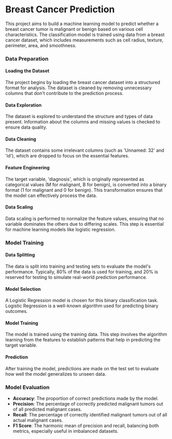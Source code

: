 # **Breast Cancer Prediction**

This project aims to build a machine learning model to predict whether a breast cancer tumor is malignant or benign based on various cell characteristics. The classification model is trained using data from a breast cancer dataset, which includes measurements such as cell radius, texture, perimeter, area, and smoothness.

### **Data Preparation**

#### **Loading the Dataset**
The project begins by loading the breast cancer dataset into a structured format for analysis. The dataset is cleaned by removing unnecessary columns that don't contribute to the prediction process.

#### **Data Exploration**
The dataset is explored to understand the structure and types of data present. Information about the columns and missing values is checked to ensure data quality.

#### **Data Cleaning**
The dataset contains some irrelevant columns (such as 'Unnamed: 32' and 'id'), which are dropped to focus on the essential features.

#### **Feature Engineering**
The target variable, 'diagnosis', which is originally represented as categorical values (M for malignant, B for benign), is converted into a binary format (1 for malignant and 0 for benign). This transformation ensures that the model can effectively process the data.

#### **Data Scaling**
Data scaling is performed to normalize the feature values, ensuring that no variable dominates the others due to differing scales. This step is essential for machine learning models like logistic regression.

### **Model Training**

#### **Data Splitting**
The data is split into training and testing sets to evaluate the model's performance. Typically, 80% of the data is used for training, and 20% is reserved for testing to simulate real-world prediction performance.

#### **Model Selection**
A Logistic Regression model is chosen for this binary classification task. Logistic Regression is a well-known algorithm used for predicting binary outcomes.

#### **Model Training**
The model is trained using the training data. This step involves the algorithm learning from the features to establish patterns that help in predicting the target variable.

#### **Prediction**
After training the model, predictions are made on the test set to evaluate how well the model generalizes to unseen data.

### **Model Evaluation**

- **Accuracy**: The proportion of correct predictions made by the model.
- **Precision**: The percentage of correctly predicted malignant tumors out of all predicted malignant cases.
- **Recall**: The percentage of correctly identified malignant tumors out of all actual malignant cases.
- **F1 Score**: The harmonic mean of precision and recall, balancing both metrics, especially useful in imbalanced datasets.
